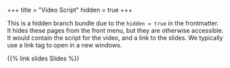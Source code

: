 +++
title = "Video Script"
hidden = true
+++

This is a hidden branch bundle due to the `hidden = true` in the frontmatter. It hides these pages from the front menu, but they are otherwise accessible. It would contain the script for the video, and a link to the slides. We typically use a link tag to open in a new windows.

{{% link slides Slides %}}
